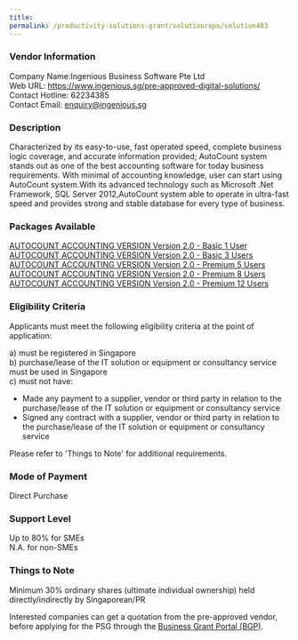 ```yaml
---
title: 
permalink: /productivity-solutions-grant/solutionrepo/solution483
---
```


### Vendor Information
Company Name:Ingenious Business Software Pte Ltd <br>Web URL: https://www.ingenious.sg/pre-approved-digital-solutions/ <br>Contact Hotline: 62234385 <br>Contact Email: enquiry@ingenious.sg <br>

### Description

Characterized by its easy-to-use, fast operated speed, complete business logic coverage, and accurate information provided; AutoCount system stands out as one of the best accounting software for today business requirements. With minimal of accounting knowledge, user can start using AutoCount system.With its advanced technology such as Microsoft .Net Framework, SQL Server 2012,AutoCount system able to operate in ultra-fast speed and provides strong and stable database for every type of business.

### Packages Available

<a href='https://www.gobusiness.gov.sg/images/psg/Desensitised_Ingenious_Business_Annex_3_CR_wef_8_July_2021_Part_1.pdf' target='_blank'>AUTOCOUNT ACCOUNTING VERSION Version 2.0 - Basic 1 User</a>
<a href='https://www.gobusiness.gov.sg/images/psg/Desensitised_Ingenious_Business_Annex_3_CR_wef_8_July_2021_Part_2.pdf' target='_blank'>AUTOCOUNT ACCOUNTING VERSION Version 2.0 - Basic 3 Users</a>
<a href='https://www.gobusiness.gov.sg/images/psg/Desensitised_Ingenious_Business_Annex_3_CR_wef_8_July_2021_Part_3.pdf' target='_blank'>AUTOCOUNT ACCOUNTING VERSION Version 2.0 - Premium 5 Users</a>
<a href='https://www.gobusiness.gov.sg/images/psg/Desensitised_Ingenious_Business_Annex_3_CR_wef_8_July_2021_Part_4.pdf' target='_blank'>AUTOCOUNT ACCOUNTING VERSION Version 2.0 - Premium 8 Users</a>
<a href='https://www.gobusiness.gov.sg/images/psg/Desensitised_Ingenious_Business_Annex_3_CR_wef_8_July_2021_Part_5.pdf' target='_blank'>AUTOCOUNT ACCOUNTING VERSION Version 2.0 - Premium 12 Users</a>

### Eligibility Criteria

Applicants must meet the following eligibility criteria at the point of application:

a) must be registered in Singapore <br>
b) purchase/lease of the IT solution or equipment or consultancy service must be used in Singapore <br>
c) must not have:
- Made any payment to a supplier, vendor or third party in relation to the purchase/lease of the IT solution or equipment or consultancy service
- Signed any contract with a supplier, vendor or third party in relation to the purchase/lease of the IT solution or equipment or consultancy service

Please refer to 'Things to Note' for additional requirements.

### Mode of Payment
Direct Purchase

### Support Level
Up to 80% for SMEs <br>
N.A. for non-SMEs

### Things to Note
Minimum 30% ordinary shares (ultimate individual ownership) held directly/indirectly by Singaporean/PR

Interested companies can get a quotation from the pre-approved vendor, before applying for the PSG through the <a target='_blank' href='https://www.businessgrants.gov.sg/'>Business Grant Portal (BGP)</a>.

